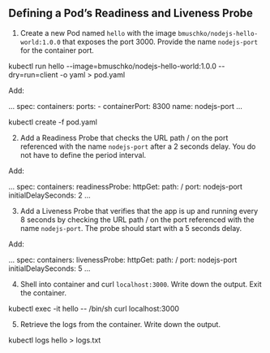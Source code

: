 ## Defining a Pod’s Readiness and Liveness Probe

1. Create a new Pod named `hello` with the image `bmuschko/nodejs-hello-world:1.0.0` that exposes the port 3000. Provide the name `nodejs-port` for the container port.

kubectl run hello --image=bmuschko/nodejs-hello-world:1.0.0 --dry=run=client -o yaml > pod.yaml

Add:

...
spec:
    containers:
        ports:
        - containerPort: 8300
          name: nodejs-port
...

kubectl create -f pod.yaml

2. Add a Readiness Probe that checks the URL path / on the port referenced with the name `nodejs-port` after a 2 seconds delay. You do not have to define the period interval.

Add:

...
spec:
    containers:
        readinessProbe:
            httpGet:
                path: /
                port: nodejs-port
            initialDelaySeconds: 2
...

3. Add a Liveness Probe that verifies that the app is up and running every 8 seconds by checking the URL path / on the port referenced with the name `nodejs-port`. The probe should start with a 5 seconds delay.

Add:

...
spec:
    containers:
        livenessProbe:
            httpGet:
                path: /
                port: nodejs-port
            initialDelaySeconds: 5
...

4. Shell into container and curl `localhost:3000`. Write down the output. Exit the container.

kubectl exec -it hello -- /bin/sh
curl localhost:3000

5. Retrieve the logs from the container. Write down the output.

kubectl logs hello > logs.txt